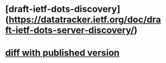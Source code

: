 # [draft-ietf-dots-discovery] (https://datatracker.ietf.org/doc/draft-ietf-dots-server-discovery/)


# [diff with published version](https://www.ietf.org/rfcdiff?url1=draft-ietf-dots-server-discovery-12&url2=https://raw.githubusercontent.com/boucadair/draft-ietf-dots-discovery/master/draft-ietf-dots-server-discovery-12.txt)
